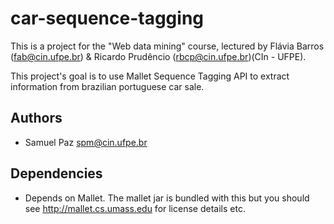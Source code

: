 # car-sequence-tagging

This is a project for the "Web data mining" course, lectured by Flávia Barros (fab@cin.ufpe.br)  & Ricardo Prudêncio (rbcp@cin.ufpe.br)(CIn - UFPE).

This project's goal is to use Mallet Sequence Tagging API to extract information from brazilian portuguese car sale.

## Authors
  - Samuel Paz <spm@cin.ufpe.br>
  
## Dependencies
  -  Depends on Mallet. The mallet jar is bundled with 
     this but you should see http://mallet.cs.umass.edu for license 
     details etc.
